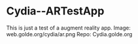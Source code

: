 # Cydia--ARTestApp
This is just a test of a augment reality app. 
Image: web.golde.org/cydia/ar.png
Repo: Cydia.golde.org
